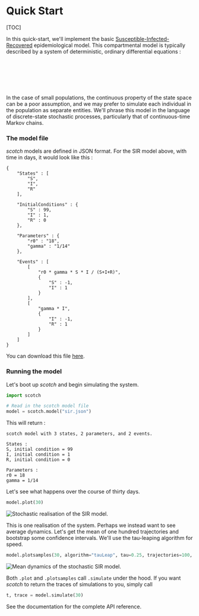 # Quick Start


<link rel="stylesheet" href="//cdnjs.cloudflare.com/ajax/libs/KaTeX/0.2.0/katex.min.css">
<script src="//cdnjs.cloudflare.com/ajax/libs/KaTeX/0.2.0/katex.min.js"></script>


[TOC]


In this quick-start, we'll implement the basic [Susceptible-Infected-Recovered](http://en.wikipedia.org/wiki/Compartmental_models_in_epidemiology) epidemiological model. This compartmental model is typically described by a system of deterministic, ordinary differential equations :

<div id="SIR_S" class="katex"></div><br /><p />
<div id="SIR_I" class="katex"></div><br /><p />
<div id="SIR_R" class="katex"></div><br /><p />

In the case of small populations, the continuous property of the state space can be a poor assumption, and we may prefer to simulate each individual in the population as separate entities. We'll phrase this model in the language of discrete-state stochastic processes, particularly that of continuous-time Markov chains. 


### The model file

_scotch_ models are defined in JSON format. For the SIR model above, with time in days, it would look like this :

```
{
    "States" : [
        "S",
        "I",
        "R"
    ],

    "InitialConditions" : {
        "S" : 99,
        "I" : 1,
        "R" : 0
    },

    "Parameters" : {
        "r0" : "18",
        "gamma" : "1/14"
    },

    "Events" : [
        [
            "r0 * gamma * S * I / (S+I+R)",
            {
                "S" : -1,
                "I" : 1
            }
        ],
        [
            "gamma * I",
            {
                "I" : -1,
                "R" : 1
            }
        ]
    ]
}
```

You can download this file [here](files/sir.json).




### Running the model

Let's boot up _scotch_ and begin simulating the system.

```python
import scotch

# Read in the scotch model file
model = scotch.model("sir.json")
```

This will return :
```text
scotch model with 3 states, 2 parameters, and 2 events.

States :
S, initial condition = 99
I, initial condition = 1
R, initial condition = 0

Parameters :
r0 = 18
gamma = 1/14
```

Let's see what happens over the course of thirty days.

```python
model.plot(30)
```
![Stochastic realisation of the SIR model.](/images/sir.png)

This is one realisation of the system. Perhaps we instead want to see average dynamics. Let's get the mean of one hundred trajectories and bootstrap some confidence intervals. We'll use the tau-leaping algorithm for speed.

```python
model.plotsamples(30, algorithm="tauLeap", tau=0.25, trajectories=100, bootstrap=500)
```
![Mean dynamics of the stochastic SIR model.](/images/sir_mean.png)


Both `.plot` and `.plotsamples` call `.simulate` under the hood. If you want _scotch_ to return the traces of simulations to you, simply call
```python
t, trace = model.simulate(30)
```

See the documentation for the complete API reference.




<script>
var SIR_S = "\\displaystyle \\frac{\\text{d}{S}}{dt} = -\\frac{\\beta \\, S \\, I}{N}";
var SIR_I = "\\displaystyle \\frac{\\text{d}{I}}{dt} = \\frac{\\beta \\, S \\, I}{N} - \\gamma \\, I";
var SIR_R = "\\displaystyle \\frac{\\text{d}{R}}{dt} = \\gamma \\, I";

katex.render(SIR_S, document.getElementById('SIR_S'));
katex.render(SIR_I, document.getElementById('SIR_I'));
katex.render(SIR_R, document.getElementById('SIR_R'));
</script>
